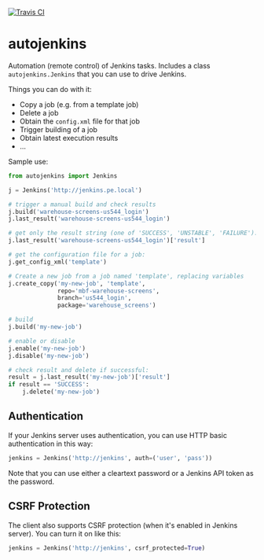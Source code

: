 [![Travis CI](https://travis-ci.org/txels/autojenkins.png)](https://travis-ci.org/txels/autojenkins)

autojenkins
===========

Automation (remote control) of Jenkins tasks.
Includes a class ``autojenkins.Jenkins`` that you can use to drive Jenkins.

Things you can do with it:

* Copy a job (e.g. from a template job)
* Delete a job
* Obtain the ``config.xml`` file for that job
* Trigger building of a job
* Obtain latest execution results
* ...

Sample use:

```python
from autojenkins import Jenkins

j = Jenkins('http://jenkins.pe.local')

# trigger a manual build and check results
j.build('warehouse-screens-us544_login')
j.last_result('warehouse-screens-us544_login')

# get only the result string (one of 'SUCCESS', 'UNSTABLE', 'FAILURE'):
j.last_result('warehouse-screens-us544_login')['result']

# get the configuration file for a job:
j.get_config_xml('template')

# Create a new job from a job named 'template', replacing variables
j.create_copy('my-new-job', 'template',
              repo='mbf-warehouse-screens',
              branch='us544_login',
              package='warehouse_screens')

# build
j.build('my-new-job')

# enable or disable
j.enable('my-new-job')
j.disable('my-new-job')

# check result and delete if successful:
result = j.last_result('my-new-job')['result']
if result == 'SUCCESS':
    j.delete('my-new-job')
```

Authentication
--------------

If your Jenkins server uses authentication, you can use HTTP basic
authentication in this way:

```python
jenkins = Jenkins('http://jenkins', auth=('user', 'pass'))
```

Note that you can use either a cleartext password or a Jenkins API token
as the password.

CSRF Protection
---------------

The client also supports CSRF protection (when it's enabled in Jenkins server). You can turn it on like this:

```python
jenkins = Jenkins('http://jenkins', csrf_protected=True)
```
